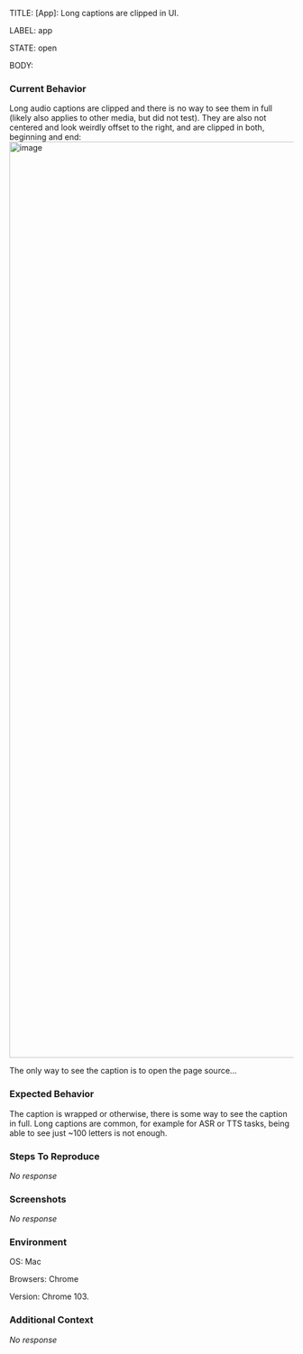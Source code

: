 TITLE:
[App]: Long captions are clipped in UI.

LABEL:
app

STATE:
open

BODY:
### Current Behavior

Long audio captions are clipped and there is no way to see them in full (likely also applies to other media, but did not test).
They are also not centered and look weirdly offset to the right, and are clipped in both, beginning and end:
<img width="1626" alt="image" src="https://user-images.githubusercontent.com/4052440/176728311-631948ba-653c-4654-8866-390fe0abd830.png">

The only way to see the caption is to open the page source...

### Expected Behavior

The caption is wrapped or otherwise, there is some way to see the caption in full. Long captions are common, for example for ASR or TTS tasks, being able to see just ~100 letters is not enough.

### Steps To Reproduce

_No response_

### Screenshots

_No response_

### Environment

OS: Mac

Browsers: Chrome

Version: Chrome 103.


### Additional Context

_No response_

